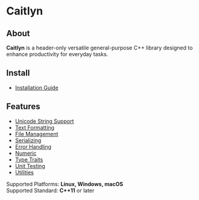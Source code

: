 # Caitlyn

## About

**Caitlyn** is a header-only versatile general-purpose C++ library designed to
enhance productivity for everyday tasks.

## Install

- [Installation Guide](https://github.com/szawrowski/caitlyn/tree/main/docs/installation.md)

## Features

- [Unicode String Support](https://github.com/szawrowski/caitlyn/tree/main/docs/usage/unicode.md)
- [Text Formatting](https://github.com/szawrowski/caitlyn/tree/main/docs/usage/formatting.md)
- [File Management](https://github.com/szawrowski/caitlyn/tree/main/docs/usage/file.md)
- [Serializing](https://github.com/szawrowski/caitlyn/tree/main/docs/usage/serializing.md)
- [Error Handling](https://github.com/szawrowski/caitlyn/tree/main/docs/usage/error.md)
- [Numeric](https://github.com/szawrowski/caitlyn/tree/main/docs/usage/numeric.md)
- [Type Traits](https://github.com/szawrowski/caitlyn/tree/main/docs/usage/traits.md)
- [Unit Testing](https://github.com/szawrowski/caitlyn/tree/main/docs/usage/testing.md)
- [Utilities](https://github.com/szawrowski/caitlyn/tree/main/docs/usage/utilities.md)

Supported Platforms: **Linux, Windows, macOS**\
Supported Standard: **C++11** or later

